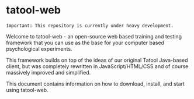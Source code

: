 tatool-web
==========

    Important: This repository is currently under heavy development.
    
Welcome to tatool-web - an open-source web based training and testing framework that you can use as the base for your computer based psychological experiments.

This framework builds on top of the ideas of our original Tatool Java-based client, but was completely rewritten in JavaScript/HTML/CSS and of course massively improved and simplified.

This document contains information on how to download, install, and start using tatool-web.
